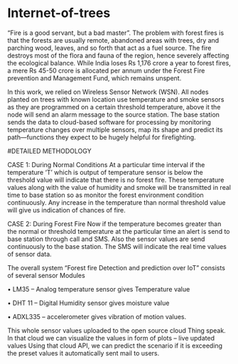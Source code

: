 # Internet-of-trees
“Fire is a good servant, but a bad master”. The problem with forest fires is that the forests are usually remote, abandoned areas with trees, dry and parching wood, 
leaves, and so forth that act as a fuel source. The fire destroys most of the flora and fauna of the region, hence severely affecting the ecological balance. 
While India loses Rs 1,176 crore a year to forest fires, a mere Rs 45-50 crore is allocated per annum under the Forest Fire prevention and Management Fund, which remains unspent.

In this work, we relied on Wireless Sensor Network (WSN). All nodes planted on trees with known location use temperature and smoke sensors as they are programmed on a certain
 threshold temperature, above it the node will send an alarm message to the source station. The base station sends the data to cloud-based software for processing by monitoring 
temperature changes over multiple sensors, map its shape and predict its path—functions they expect to be hugely helpful for firefighting.

#DETAILED METHODOLOGY

CASE 1: During Normal Conditions
At a particular time interval if the temperature ‘T’ which is output of temperature sensor is below the threshold value will indicate that there is no forest fire.
These temperature values along with the value of humidity and smoke will be transmitted in real time to base station so as monitor the forest environment condition continuously. 
Any increase in the temperature than normal threshold value will give us indication of chances of fire.

CASE 2: During Forest Fire
Now if the temperature becomes greater than the normal or threshold temperature at the particular time an alert is send to base station through call and SMS.
Also the sensor values are send continuously to the base station. The SMS will indicate the real time values of sensor data.

The overall system “Forest fire Detection and prediction over IoT” consists of several sensor Modules

•	LM35 – Analog temperature sensor gives Temperature value

•	DHT 11 – Digital Humidity sensor gives moisture value

•	ADXL335 – accelerometer gives vibration of motion values.

This whole sensor values uploaded to the open source cloud Thing speak. In that cloud we can visualize the values in form of plots – live updated values
Using that cloud API, we can predict the scenario if it is exceeding the preset values it automatically sent mail to users.
